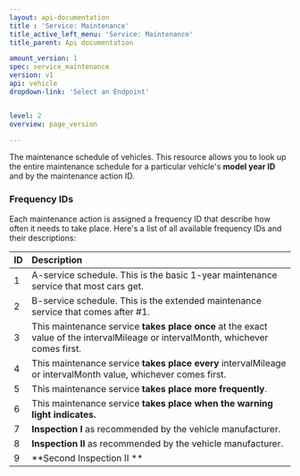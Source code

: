 ```yaml
---
layout: api-documentation
title : 'Service: Maintenance'
title_active_left_menu: 'Service: Maintenance'
title_parent: Api documentation

amount_version: 1
spec: service_maintenance
version: v1
api: vehicle
dropdown-link: 'Select an Endpoint'


level: 2
overview: page_version

---
```


<div class="info-message">
    The maintenance schedule of vehicles. This resource allows you to look up the entire maintenance schedule for a particular vehicle's <strong>model year ID</strong> and by the maintenance action ID.
</div>

### Frequency IDs

Each maintenance action is assigned a frequency ID that describe how often it needs to take place. Here's a list of all available frequency IDs and their descriptions:
                                                                                      
| ID        | Description                                                                                                                      |
|:----------|:---------------------------------------------------------------------------------------------------------------------------------|
| 1         | A-service schedule. This is the basic 1-year maintenance service that most cars get.                                             |
| 2         | B-service schedule. This is the extended maintenance service that comes after #1.                                                |
| 3         | This maintenance service **takes place once** at the exact value of the intervalMileage or intervalMonth, whichever comes first. |
| 4         | This maintenance service **takes place every** intervalMileage or intervalMonth value, whichever comes first.                    |
| 5         | This maintenance service **takes place more frequently**.                                                                        |
| 6         | This maintenance service **takes place when the warning light indicates.**                                                       |
| 7         | **Inspection I** as recommended by the vehicle manufacturer.                                                                     |
| 8         | **Inspection II** as recommended by the vehicle manufacturer.                                                                    |
| 9         | **Second Inspection II **                                                                                                        |
